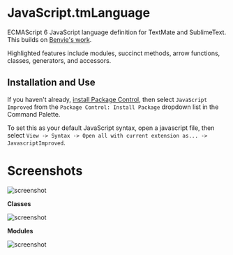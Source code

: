 # JavaScript.tmLanguage
ECMAScript 6 JavaScript language definition for TextMate and SublimeText. This builds on [Benvie's work](https://github.com/Benvie/JavaScriptNext.tmLanguage
).

Highlighted features include modules, succinct methods, arrow functions, classes, generators, and accessors.

## Installation and Use

If you haven't already, [install Package Control](https://sublime.wbond.net/installation), then select `JavaScript Improved` from the `Package Control: Install Package` dropdown list in the Command Palette.

To set this as your default JavaScript syntax, open a javascript file, then select `View -> Syntax -> Open all with current extension as... -> JavascriptImproved`.

# Screenshots
![screenshot](https://raw.github.com/simonzack/JavaScriptImproved/master/screenshots/code.png)

__Classes__

![screenshot](https://raw.github.com/simonzack/JavaScriptImproved/master/screenshots/classes.png)

__Modules__

![screenshot](https://raw.github.com/simonzack/JavaScriptImproved/master/screenshots/module.png)
